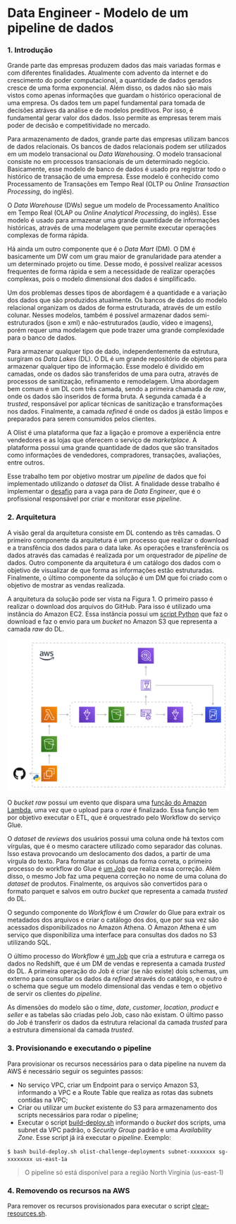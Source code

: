 # Data Engineer - Modelo de um pipeline de dados

### 1. Introdução

Grande parte das empresas produzem dados das mais variadas formas e com diferentes finalidades. Atualmente com advento da internet e do crescimento do poder computacional, a quantidade de dados gerados cresce de uma forma exponencial. Além disso, os dados não são mais vistos como apenas informações que guardam o histórico operacional de uma empresa. Os dados tem um papel fundamental para tomada de decisões atráves da análise e de modelos preditivos. Por isso, é fundamental gerar valor dos dados. Isso permite as empresas terem mais poder de decisão e competitividade no mercado.

Para armazenamento de dados, grande parte das empresas utilizam bancos de dados relacionais. Os bancos de dados relacionais podem ser utilizados em um modelo transacional ou *Data Warehousing*. O modelo transacional consiste no em processos transacionais de um determinado negócio. Basicamente, esse modelo de banco de dados é usado pra registrar todo o histórico de transação de uma empresa. Esse modelo é conhecido como Processamento de Transações em Tempo Real (OLTP ou *Online Transaction Processing*, do inglês).

O *Data Warehouse* (DWs) segue um modelo de Processamento Analítico em Tempo Real (OLAP ou *Online Analytical Processing*, do inglês). Esse modelo é usado para armazenar uma grande quantidade de informações históricas, através de uma modelagem que permite executar operações complexas de forma rápida.

Há ainda um outro componente que é o *Data Mart* (DM). O DM é basicamente um DW com um grau maior de granularidade para atender a um determinado projeto ou time. Desse modo, é possível realizar acessos frequentes de forma rápida e sem a necessidade de realizar operações complexas, pois o modelo dimensional dos dados é simplificado.

Um dos problemas desses tipos de abordagem é a quantidade e a variação dos dados que são produzidos atualmente. Os bancos de dados do modelo relacional organizam os dados de forma estruturada, através de um estilo colunar. Nesses modelos, também é possível armazenar dados semi-estruturados (json e xml) e não-estruturados (audio, vídeo e imagens), porém requer uma modelagem que pode trazer uma grande complexidade para o banco de dados.

Para armazenar qualquer tipo de dado, independentemente da estrutura, surgiram os *Data Lakes* (DL). O DL é um grande repositório de objetos para armazenar qualquer tipo de informação. Esse modelo é dividido em camadas, onde os dados são transferidos de uma para outra, através de processos de sanitização, refinamento e remodelagem. Uma abordagem bem comum é um DL com três camada, sendo a primeira chamada de *raw*, onde os dados são inseridos de forma bruta. A segunda camada é a *trusted*, responsável por aplicar técnicas de sanitização e transformações nos dados. Finalmente, a camada *refined* é onde os dados já estão limpos e preparados para serem consumidos pelos clientes.

A Olist é uma plataforma que faz a ligação e promove a experiência entre vendedores e as lojas que oferecem o serviço de *marketplace*. A plataforma possui uma grande quantidade de dados que são transitados como informações de vendedores, compradores, transações, avaliações, entre outros.

Esse trabalho tem por objetivo mostrar um *pipeline* de dados que foi implementado utilizando o *dataset* da Olist. A finalidade desse trabalho é implementar o [desafio](https://github.com/olist/work-at-olist-data) para a vaga para de *Data Engineer*, que é o profissional responsável por criar e monitorar esse *pipeline*.

### 2. Arquitetura

A visão geral da arquitetura consiste em DL contendo as três camadas. O primeiro componente da arquitetura é um processo que realizar o download e a transfência dos dados para o data lake. As operações e transferência os dados através das camadas é realizada por um orquestrador de *pipeline* de dados. Outro componente da arquitetura é um catálogo dos dados com o objetivo de visualizar de que forma as informações estão estruturadas. Finalmente, o último componente da solução é um DM que foi criado com o objetivo de mostrar as vendas realizada.

A arquitetura da solução pode ser vista na Figura 1. O primeiro passo é realizar o download dos arquivos do GitHub. Para isso é utilizado uma instância do Amazon EC2. Essa instância possui um [script Python](/etl-jobs/extractor.py) que faz o download e faz o envio para um *bucket* no Amazon S3 que representa a camada *raw* do DL.

![Arquitetura do pipeline de dados](docs/arch.svg)

O *bucket raw* possui um evento que dispara uma [função do Amazon Lambda](/start-workflow), uma vez que o upload para o *raw* é finalizado. Essa função tem por objetivo executar o ETL, que é orquestrado pelo Workflow do serviço Glue. 

O *dataset* de *reviews* dos usuários possui uma coluna onde há textos com vírgulas, que é o mesmo caractere utilizado como separador das colunas. Isso estava provocando um deslocamento dos dados, a partir de uma vírgula do texto. Para formatar as colunas da forma correta, o primeiro processo do workflow do Glue é [um Job](/etl-jobs/transformations.py) que realiza essa correção. Além disso, o mesmo Job faz uma pequena correção no nome de uma coluna do *dataset* de produtos. Finalmente, os arquivos são convertidos para o formato parquet e salvos em outro *bucket* que representa a camada *trusted* do DL.

O segundo componente do *Workflow* é um *Crawler* do Glue para extrair os metadados dos arquivos e criar o catálogo dos dos, que por sua vez são acessados disponibilizados no Amazon Athena. O Amazon Athena é um serviço que disponibiliza uma interface para consultas dos dados no S3 utilizando SQL.

O último processo do *Workflow* é [um Job](/etl-jobs/load_redshift.py) que cria a estrutura e carrega os dados no Redshift, que é um DM de vendas e representa a camada *trusted* do DL. A primeira operação do Job é criar (se não existe) dois schemas, um externo para consultar os dados da *refined* através do catálogo, e o outro é o schema que segue um modelo dimensional das vendas e tem o objetivo de servir os clientes do *pipeline*.

As dimensões do modelo são o *time*, *date*, *customer*, *location*, *product* e *seller* e as tabelas são criadas pelo Job, caso não existam. O último passo do Job é transferir os dados da estrutura relacional da camada *trusted* para a estrutura dimensional da camada *trusted*.

### 3. Provisionando e executando o pipeline

Para provisionar os recursos necessários para o data pipeline na nuvem da AWS é necessário seguir os seguintes passos:
 - No serviço VPC, criar um Endpoint para o serviço Amazon S3, informando a VPC e a Route Table que realiza as rotas das subnets contidas na VPC;
 - Criar ou utilizar um *bucket* existente do S3 para armazenamento dos scripts necessários para rodar o pipeline;
 - Executar o script [build-deploy.sh](build-deploy.sh) informando o *bucket* dos scripts, uma subnet da VPC padrão, o *Security Group* padrão e uma *Availability Zone*. Esse script já irá executar o *pipeline*. Exemplo:
 
```$ bash build-deploy.sh olist-challenge-deployments subnet-xxxxxxxx sg-xxxxxxxx us-east-1a```

> O pipeline só está disponível para a região North Virginia (us-east-1)

### 4. Removendo os recursos na AWS

Para remover os recursos provisionados para executar o script [clear-resources.sh](clear-resources.sh).